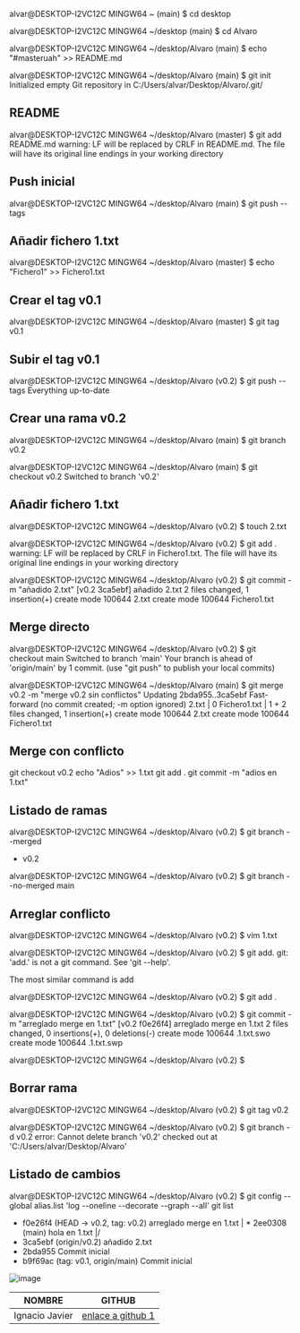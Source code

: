 alvar@DESKTOP-I2VC12C MINGW64 ~ (main)
$ cd desktop

alvar@DESKTOP-I2VC12C MINGW64 ~/desktop (main)
$ cd Alvaro

alvar@DESKTOP-I2VC12C MINGW64 ~/desktop/Alvaro (main)
$ echo "#masteruah" >> README.md

alvar@DESKTOP-I2VC12C MINGW64 ~/desktop/Alvaro (main)
$ git init
Initialized empty Git repository in C:/Users/alvar/Desktop/Alvaro/.git/

## README
alvar@DESKTOP-I2VC12C MINGW64 ~/desktop/Alvaro (master)
$ git add README.md
warning: LF will be replaced by CRLF in README.md.
The file will have its original line endings in your working directory

## Push inicial
alvar@DESKTOP-I2VC12C MINGW64 ~/desktop/Alvaro (main)
$ git push --tags

## Añadir fichero 1.txt
alvar@DESKTOP-I2VC12C MINGW64 ~/desktop/Alvaro (master)
$ echo "Fichero1" >> Fichero1.txt

## Crear el tag v0.1
alvar@DESKTOP-I2VC12C MINGW64 ~/desktop/Alvaro (master)
$ git tag v0.1

## Subir el tag v0.1
alvar@DESKTOP-I2VC12C MINGW64 ~/desktop/Alvaro (v0.2)
$ git push --tags
Everything up-to-date


## Crear una rama v0.2
alvar@DESKTOP-I2VC12C MINGW64 ~/desktop/Alvaro (main)
$ git branch v0.2

alvar@DESKTOP-I2VC12C MINGW64 ~/desktop/Alvaro (main)
$ git checkout v0.2
Switched to branch 'v0.2'

## Añadir fichero 1.txt

alvar@DESKTOP-I2VC12C MINGW64 ~/desktop/Alvaro (v0.2)
$ touch 2.txt

alvar@DESKTOP-I2VC12C MINGW64 ~/desktop/Alvaro (v0.2)
$ git add .
warning: LF will be replaced by CRLF in Fichero1.txt.
The file will have its original line endings in your working directory

alvar@DESKTOP-I2VC12C MINGW64 ~/desktop/Alvaro (v0.2)
$ git commit -m "añadido 2.txt"
[v0.2 3ca5ebf] añadido 2.txt
 2 files changed, 1 insertion(+)
 create mode 100644 2.txt
 create mode 100644 Fichero1.txt
 

## Merge directo
 
 alvar@DESKTOP-I2VC12C MINGW64 ~/desktop/Alvaro (v0.2)
$ git checkout main
Switched to branch 'main'
Your branch is ahead of 'origin/main' by 1 commit.
  (use "git push" to publish your local commits)

alvar@DESKTOP-I2VC12C MINGW64 ~/desktop/Alvaro (main)
$ git merge v0.2 -m "merge v0.2 sin conflictos"
Updating 2bda955..3ca5ebf
Fast-forward (no commit created; -m option ignored)
 2.txt        | 0
 Fichero1.txt | 1 +
 2 files changed, 1 insertion(+)
 create mode 100644 2.txt
 create mode 100644 Fichero1.txt
 
 ## Merge con conflicto
 
 git checkout v0.2
echo "Adios" >> 1.txt
git add .
git commit -m "adios en 1.txt"


## Listado de ramas

alvar@DESKTOP-I2VC12C MINGW64 ~/desktop/Alvaro (v0.2)
$ git branch --merged
* v0.2

alvar@DESKTOP-I2VC12C MINGW64 ~/desktop/Alvaro (v0.2)
$ git branch --no-merged
  main


## Arreglar conflicto
alvar@DESKTOP-I2VC12C MINGW64 ~/desktop/Alvaro (v0.2)
$ vim 1.txt

alvar@DESKTOP-I2VC12C MINGW64 ~/desktop/Alvaro (v0.2)
$ git add.
git: 'add.' is not a git command. See 'git --help'.

The most similar command is
        add

alvar@DESKTOP-I2VC12C MINGW64 ~/desktop/Alvaro (v0.2)
$ git add .

alvar@DESKTOP-I2VC12C MINGW64 ~/desktop/Alvaro (v0.2)
$ git commit -m "arreglado merge en 1.txt"
[v0.2 f0e26f4] arreglado merge en 1.txt
 2 files changed, 0 insertions(+), 0 deletions(-)
 create mode 100644 .1.txt.swo
 create mode 100644 .1.txt.swp

alvar@DESKTOP-I2VC12C MINGW64 ~/desktop/Alvaro (v0.2)
$

## Borrar rama
alvar@DESKTOP-I2VC12C MINGW64 ~/desktop/Alvaro (v0.2)
$ git tag v0.2

alvar@DESKTOP-I2VC12C MINGW64 ~/desktop/Alvaro (v0.2)
$ git branch -d v0.2
error: Cannot delete branch 'v0.2' checked out at 'C:/Users/alvar/Desktop/Alvaro'

## Listado de cambios

alvar@DESKTOP-I2VC12C MINGW64 ~/desktop/Alvaro (v0.2)
$ git config --global alias.list 'log --oneline --decorate --graph --all'
git list
* f0e26f4 (HEAD -> v0.2, tag: v0.2) arreglado merge en 1.txt
| * 2ee0308 (main) hola en 1.txt
|/
* 3ca5ebf (origin/v0.2) añadido 2.txt
* 2bda955 Commit inicial
* b9f69ac (tag: v0.1, origin/main) Commit inicial

![image](https://user-images.githubusercontent.com/99832565/158630666-607a14fa-a89e-4806-a416-5d24657ed7d5.png)

|        NOMBRE          |                     GITHUB                        |
|------------------------|---------------------------------------------------|
| Ignacio Javier         | [enlace a github 1](https://github.com/IgnacioJavier/masteruah) |



